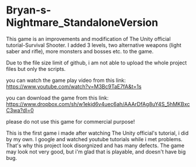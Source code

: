 # Bryan-s-Nightmare_StandaloneVersion

This game is an improvements and modification of The Unity official tutorial-Survival Shooter. I added 3 levels, two alternative weapons (light saber and rifle), more monsters and bosses etc. to the game. 

Due to the file size limit of github, i am not able to upload the whole project files but only the scripts.

you can watch the game play video from this link: https://www.youtube.com/watch?v=M3Bc9TaE7fA&t=1s

you can download the game from this link: https://www.dropbox.com/sh/w1ekjd6v4uec6ah/AAArDfAg8uY4S_5hMKBxcC3wa?dl=0

please do not use this game for commercial purpose!

This is the first game i made after watching The Unity official's tutorial, i did by my own. I google and watched youtube tutorials while i met problems. That's why this project look disorgnized and has many defects. The game may look not very good, but i'm glad that is playable, and doesn't have big bug.  

